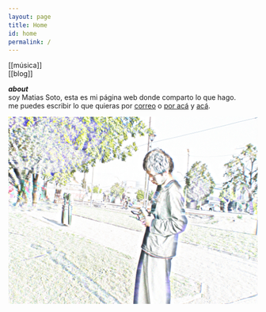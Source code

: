 ```yaml
---
layout: page
title: Home
id: home
permalink: /
---
```

<!-- <strong>recientes</strong>

<ul>
  {% assign recent_notes = site.notes | sort: "last_modified_at_timestamp" | reverse %}
  {% for note in recent_notes limit: 5 %}
    <li>
      {{ note.last_modified_at | date: "%Y-%m-%d" }} — <a class="internal-link" href="{{ note.url }}">{{ note.title }}</a>
    </li>
  {% endfor %}
</ul>
 -->
[[música]]  
[[blog]]  


***about***  
soy Matias Soto, esta es mi página web donde comparto lo que hago.  
me puedes escribir lo que quieras por [correo](mailto:matiasandres.soto@gmail.com) o [por acá](https://www.instagram.com/m4507o/) y [acá](https://www.instagram.com/armisticio/).

![](DSCN9811%201.jpg)
<style>
  .wrapper {
    max-width: 46em;
  }
</style>